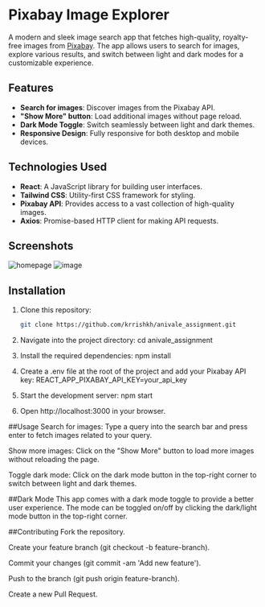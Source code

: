 # Pixabay Image Explorer

A modern and sleek image search app that fetches high-quality, royalty-free images from [Pixabay](https://pixabay.com/). The app allows users to search for images, explore various results, and switch between light and dark modes for a customizable experience.

## Features

- **Search for images**: Discover images from the Pixabay API.
- **"Show More" button**: Load additional images without page reload.
- **Dark Mode Toggle**: Switch seamlessly between light and dark themes.
- **Responsive Design**: Fully responsive for both desktop and mobile devices.

## Technologies Used

- **React**: A JavaScript library for building user interfaces.
- **Tailwind CSS**: Utility-first CSS framework for styling.
- **Pixabay API**: Provides access to a vast collection of high-quality images.
- **Axios**: Promise-based HTTP client for making API requests.

## Screenshots

![homepage](https://github.com/user-attachments/assets/a4f0ce96-0b70-4a27-90bd-383de4f02bd4)
![image](https://github.com/user-attachments/assets/494fc786-1b4c-4248-9663-142310edab00)


## Installation

1. Clone this repository:

   ```bash
   git clone https://github.com/krrishkh/anivale_assignment.git
   
2. Navigate into the project directory:
   cd anivale_assignment
   
4. Install the required dependencies:
   npm install

5. Create a .env file at the root of the project and add your Pixabay API key:
   REACT_APP_PIXABAY_API_KEY=your_api_key

6. Start the development server:
   npm start

7. Open http://localhost:3000 in your browser.




##Usage
Search for images: Type a query into the search bar and press enter to fetch images related to your query.

Show more images: Click on the "Show More" button to load more images without reloading the page.

Toggle dark mode: Click on the dark mode button in the top-right corner to switch between light and dark themes.

##Dark Mode
This app comes with a dark mode toggle to provide a better user experience. The mode can be toggled on/off by clicking the dark/light mode button in the top-right corner.



##Contributing
Fork the repository.

Create your feature branch (git checkout -b feature-branch).

Commit your changes (git commit -am 'Add new feature').

Push to the branch (git push origin feature-branch).

Create a new Pull Request.





